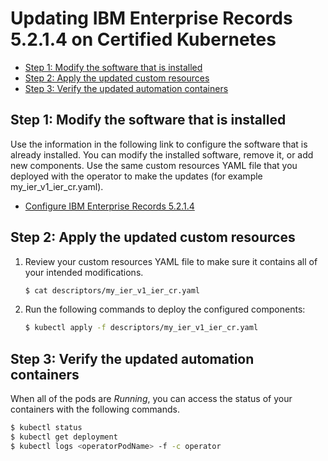 # Updating IBM Enterprise Records 5.2.1.4 on Certified Kubernetes

- [Step 1: Modify the software that is installed](update.md#step-1-modify-the-software-that-is-installed)
- [Step 2: Apply the updated custom resources](update.md#step-2-apply-the-updated-custom-resources)
- [Step 3: Verify the updated automation containers](update.md#step-3-verify-the-updated-automation-containers)

## Step 1: Modify the software that is installed

Use the information in the following link to configure the software that is already installed. You can modify the installed software, remove it, or add new components. Use the same custom resources YAML file that you deployed with the operator to make the updates (for example my_ier_v1_ier_cr.yaml).

- [Configure IBM Enterprise Records 5.2.1.4](../../IER/README_config.md)

## Step 2: Apply the updated custom resources

1. Review your custom resources YAML file to make sure it contains all of your intended modifications.

   ```bash
   $ cat descriptors/my_ier_v1_ier_cr.yaml
   ```

2. Run the following commands to deploy the configured components:

   ```bash
   $ kubectl apply -f descriptors/my_ier_v1_ier_cr.yaml
   ```

## Step 3: Verify the updated automation containers

When all of the pods are *Running*, you can access the status of your containers with the following commands.

```bash
$ kubectl status
$ kubectl get deployment
$ kubectl logs <operatorPodName> -f -c operator
```
